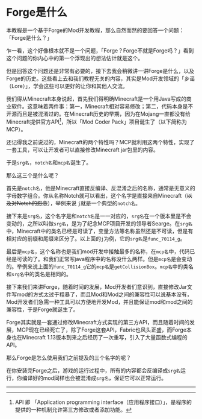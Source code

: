 # Forge是什么

本教程是一个基于Forge的Mod开发教程，那么自然而然的要回答一个问题：「Forge是什么？」

乍一看，这个好像根本就不是一个问题，「Forge？Forge不就是Forge吗？」看到这个问题的你内心中的第一个浮现出的想法估计就是这个。

但是回答这个问题还是非常有必要的，接下去我会稍微讲一讲Forge是什么，以及Forge的历史。这些看上去和我们教程无关的内容，其实是Mod开发领域的「乡谣（Lore）」，学会这些可以更好的让你和其他人交流。

我们得从Minecraft本身说起，首先我们得明确Minecraft是一个用Java写成的商业软件。这意味着两件事：第一，Minecraft相对容易修改；第二，代码本身是不开源而且是被混淆过的。在Minecraft历史的早期，因为在Mojang一直都没有给Minecraft提供官方API[^1]，所以「Mod Coder Pack」项目诞生了（以下简称为MCP）。

还记得我之前说过的，Minecraft的两个特性吗？MCP就利用这两个特性，实现了一套工具，可以让开发者可以直接修改Minecraft jar包里的内容。

于是`srg名`，`notch名`和`mcp名`诞生了。

那么这三个是什么呢？

首先是`notch名`，他是Minecraft直接反编译、反混淆之后的名称，通常是无意义的字母数字组合。你从名称Notch就可以看出，这个名字是直接来自Minecraft（~~以及对Notch的怨念~~），举例来说 `j`就是一个典型的`notch名`。

接下来是`srg名`，这个名字是和`notch名`是一一对应的，`srg名`在一个版本里是不会变动的，之所以叫做`srg名`，是为了纪念MCP项目开发的领导者Searge。在`srg名`中，Minecraft中的类名已经是可读了，变量方法等名称虽然还是不可读，但是有相对应的前缀和尾缀来区分了。以上面的`j`为例，它的`srg名`是`func_70114_g`。

最后是`mcp名`，这个名称也是我们mod开发中接触最多的名称，在`mcp名`中，代码已经是可读的了。和我们正常写java程序中的名称没什么两样。但是`mcp名`是会变动的。举例来说上面的`func_70114_g`它的`mcp名`是`getCollisionBox`。`mcp名`中的类名和`srg名`中的类名是相同的。

接下来我们来讲Forge，随着时间的发展，Mod开发者们意识到，直接修改Jar文件写mod的方式太过于粗暴了，而且Mod和Mod之间的兼容性可以说基本没有，Mod开发者们急需一种工具可以方便地开发Mod，并且能保证mod和mod之间的兼容性，于是Forge就诞生了。

Forge其实就是一套通过修改Minecraft方式实现的第三方API，而且随着时间的发展，MCP现在已经死亡了，除了Forge这套API，Fabric也风头正盛，而Forge本身也在Minecraft 1.13版本到来之后经历了一次重写，引入了大量函数式编程的API。

那么Forge是怎么使用我们之前提及的三个名字的呢？

在你安装完Forge之后，游戏的运行过程中，所有的内容都会反编译成`srg名`运行，你编译好的mod同样也会被混淆成`srg名`，保证它可以正常运行。

---

[^1]: API 即 「Application programming interface（应用程序接口）」，是程序的提供的一种机制允许第三方修改或者添加功能。

